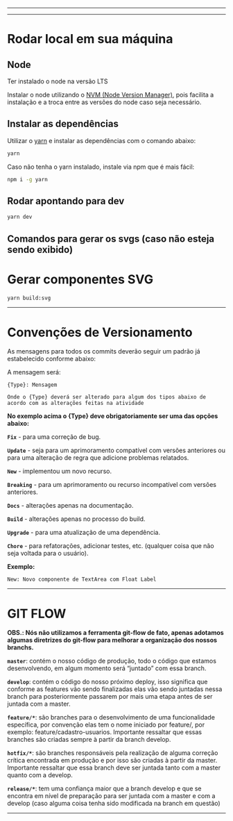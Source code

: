 
---
---

# Rodar local em sua máquina

## Node

Ter instalado o node na versão LTS

Instalar o node utilizando o [NVM (Node Version Manager)](https://github.com/nvm-sh/nvm), pois facilita a instalação e a troca entre as versões do node caso seja necessário.

## Instalar as dependências

Utilizar o [yarn](https://yarnpkg.com/) e instalar as dependências com o comando abaixo:

```bash
yarn
```

Caso não tenha o yarn instalado, instale via npm que é mais fácil:

```bash
npm i -g yarn
```

## Rodar apontando para dev

```bash
yarn dev
```

## Comandos para gerar os svgs (caso não esteja sendo exibido)

# Gerar componentes SVG
```bash
yarn build:svg
```

------- 

# Convenções de Versionamento

As mensagens para todos os commits deverão seguir um padrão já estabelecido conforme abaixo:

A mensagem será:

```
{Type}: Mensagem

Onde o {Type} deverá ser alterado para algum dos tipos abaixo de acordo com as alterações feitas na atividade
```

**No exemplo acima o {Type} deve obrigatoriamente ser uma das opções abaixo:**

**`Fix`** - para uma correção de bug.

**`Update`** - seja para um aprimoramento compatível com versões anteriores ou para uma alteração
de regra que adicione problemas relatados.

**`New`** - implementou um novo recurso.

**`Breaking`** - para um aprimoramento ou recurso incompatível com versões anteriores.

**`Docs`** - alterações apenas na documentação.

**`Build`** - alterações apenas no processo do build.

**`Upgrade`** - para uma atualização de uma dependência.

**`Chore`** - para refatorações, adicionar testes, etc. (qualquer coisa que não seja voltada para
o usuário).

**Exemplo:**

```
New: Novo componente de TextArea com Float Label
```

---

# GIT FLOW

**OBS.: Nós não utilizamos a ferramenta git-flow de fato, apenas adotamos algumas diretrizes do git-flow para melhorar a organização dos nossos branchs.**

**`master`**: contém o nosso código de produção, todo o código que estamos desenvolvendo, em algum momento será “juntado” com essa branch.

**`develop`**: contém o código do nosso próximo deploy, isso significa que conforme as features vão sendo finalizadas elas vão sendo juntadas nessa branch para posteriormente passarem por mais uma etapa antes de ser juntada com a master.

**`feature/*`**: são branches para o desenvolvimento de uma funcionalidade específica, por convenção elas tem o nome iniciado por feature/, por exemplo: feature/cadastro-usuarios. Importante ressaltar que essas branches são criadas sempre à partir da branch develop.

**`hotfix/*`**: são branches responsáveis pela realização de alguma correção crítica encontrada em produção e por isso são criadas à partir da master. Importante ressaltar que essa branch deve ser juntada tanto com a master quanto com a develop.

**`release/*`**: tem uma confiança maior que a branch develop e que se encontra em nível de preparação para ser juntada com a master e com a develop (caso alguma coisa tenha sido modificada na branch em questão)

---
